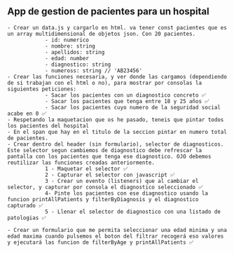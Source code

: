 ## App de gestion de pacientes para un hospital

    - Crear un data.js y cargarlo en html. va tener const pacientes que es un array multidimensional de objetos json. Con 20 pacientes.
                - id: numerico
                - nombre: string
                - apellidos: string
                - edad: number
                - diagnostico: string
                - numeross: string // 'AB23456'
    - Crear las funciones necesaria, y ver donde las cargamos (dependiendo de si trabajan con el html o no), para mostrar por consolas la siguientes peticiones:
                - Sacar los pacientes con un diagnostico concreto ✅
                - Sacar los pacientes que tenga entre 18 y 25 años ✅
                - Sacar los pacientes cuyo numero de la seguridad social acabe en 0 ✅
    - Respetando la maquetacion que os he pasado, teneis que pintar todos los pacientes del hospital
    - En el span que hay en el titulo de la seccion pintar en numero total de pacientes.
    - Crear dentro del header (sin formulario), selector de diagnosticos. Este selector segun cambiemos de diagnostico debe refrescar la pantalla con los pacientes que tenga ese diagnostico. OJO debemos reutilizar las funciones creadas anteriormente.
                1 - Maquetar el selector ✅
                2 - Capturar el selector con javascript ✅
                3 - Crear un evento (listeners) que al cambiar el selector, y capturar por consola el diagnostico seleccionado ✅
                4- Pinte los pacientes con ese diagnostico usando la funcion printAllPatients y filterByDiagnosis y el diagnostico capturado ✅
                5 - Llenar el selector de diagnostico con una listado de patologias ✅

    - Crear un formulario que me permita seleccionar una edad minima y una edad maxima cuando pulsemos el boton del filtrar recogerá eso valores y ejecutará las funcion de filterByAge y printAllPatients ✅
